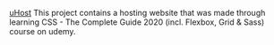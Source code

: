 [uHost](https://alex-dunarentu.github.io/uHost/)
This project contains a hosting website that was made through learning CSS - The Complete Guide 2020 (incl. Flexbox, Grid & Sass) course on udemy.
